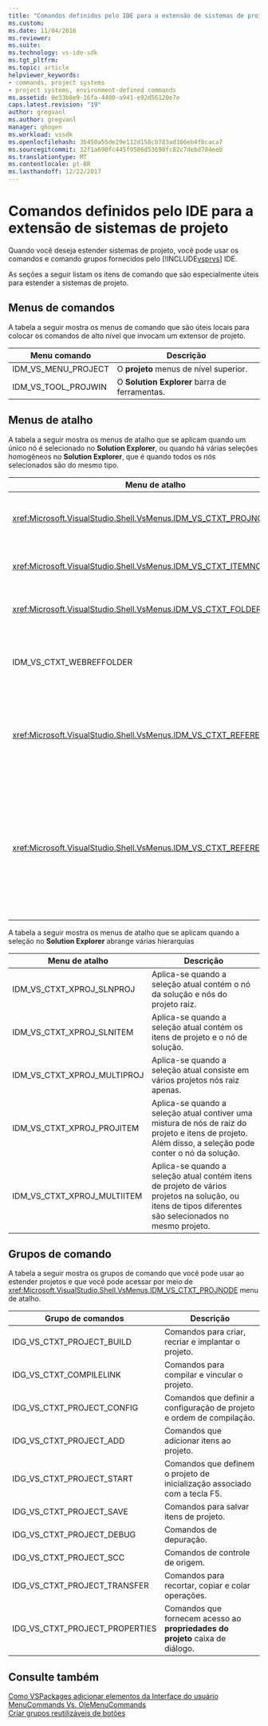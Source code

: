 ```yaml
---
title: "Comandos definidos pelo IDE para a extensão de sistemas de projeto | Microsoft Docs"
ms.custom: 
ms.date: 11/04/2016
ms.reviewer: 
ms.suite: 
ms.technology: vs-ide-sdk
ms.tgt_pltfrm: 
ms.topic: article
helpviewer_keywords:
- commands, project systems
- project systems, environment-defined commands
ms.assetid: 0e33b8e9-16fa-4400-a941-e92d56120e7e
caps.latest.revision: "19"
author: gregvanl
ms.author: gregvanl
manager: ghogen
ms.workload: vssdk
ms.openlocfilehash: 3b450a55de29e112d158cb783ad366eb4fbcaca7
ms.sourcegitcommit: 32f1a690fc445f9586d53698fc82c7debd784eeb
ms.translationtype: MT
ms.contentlocale: pt-BR
ms.lasthandoff: 12/22/2017
---
```

# <a name="ide-defined-commands-for-extending-project-systems"></a>Comandos definidos pelo IDE para a extensão de sistemas de projeto
Quando você deseja estender sistemas de projeto, você pode usar os comandos e comando grupos fornecidos pelo [!INCLUDE[vsprvs](../../code-quality/includes/vsprvs_md.md)] IDE.  
  
 As seções a seguir listam os itens de comando que são especialmente úteis para estender a sistemas de projeto.  
  
## <a name="command-menus"></a>Menus de comandos  
 A tabela a seguir mostra os menus de comando que são úteis locais para colocar os comandos de alto nível que invocam um extensor de projeto.  
  
|Menu comando|Descrição|  
|------------------|-----------------|  
|IDM_VS_MENU_PROJECT|O **projeto** menus de nível superior.|  
|IDM_VS_TOOL_PROJWIN|O **Solution Explorer** barra de ferramentas.|  
  
## <a name="shortcut-menus"></a>Menus de atalho  
 A tabela a seguir mostra os menus de atalho que se aplicam quando um único nó é selecionado no **Solution Explorer**, ou quando há várias seleções homogêneos no **Solution Explorer**, que é quando todos os nós selecionados são do mesmo tipo.  
  
|Menu de atalho|Descrição|  
|-------------------|-----------------|  
|<xref:Microsoft.VisualStudio.Shell.VsMenus.IDM_VS_CTXT_PROJNODE>|Aplica-se quando o nó do projeto está selecionado.|  
|<xref:Microsoft.VisualStudio.Shell.VsMenus.IDM_VS_CTXT_ITEMNODE>|Aplica-se quando um arquivo é selecionado.|  
|<xref:Microsoft.VisualStudio.Shell.VsMenus.IDM_VS_CTXT_FOLDERNODE>|Aplica-se quando uma pasta está selecionada.|  
|IDM_VS_CTXT_WEBREFFOLDER|Aplica-se quando a pasta de referência da Web está selecionada.|  
|<xref:Microsoft.VisualStudio.Shell.VsMenus.IDM_VS_CTXT_REFERENCEROOT>|Aplica-se quando o nó raiz de referências chamado "Referências" está selecionado.|  
|<xref:Microsoft.VisualStudio.Shell.VsMenus.IDM_VS_CTXT_REFERENCE>|Aplica-se quando nós de referência são selecionados; Isso inclui assembly, COM e somente as referências do projeto. Não inclui referências da Web.|  
  
 A tabela a seguir mostra os menus de atalho que se aplicam quando a seleção no **Solution Explorer** abrange várias hierarquias  
  
|Menu de atalho|Descrição|  
|-------------------|-----------------|  
|IDM_VS_CTXT_XPROJ_SLNPROJ|Aplica-se quando a seleção atual contém o nó da solução e nós do projeto raiz.|  
|IDM_VS_CTXT_XPROJ_SLNITEM|Aplica-se quando a seleção atual contém os itens de projeto e o nó de solução.|  
|IDM_VS_CTXT_XPROJ_MULTIPROJ|Aplica-se quando a seleção atual consiste em vários projetos nós raiz apenas.|  
|IDM_VS_CTXT_XPROJ_PROJITEM|Aplica-se quando a seleção atual contiver uma mistura de nós de raiz do projeto e itens de projeto. Além disso, a seleção pode conter o nó da solução.|  
|IDM_VS_CTXT_XPROJ_MULTIITEM|Aplica-se quando a seleção atual contém itens de projeto de vários projetos na solução, ou itens de tipos diferentes são selecionados no mesmo projeto.|  
  
## <a name="command-groups"></a>Grupos de comando  
 A tabela a seguir mostra os grupos de comando que você pode usar ao estender projetos e que você pode acessar por meio de <xref:Microsoft.VisualStudio.Shell.VsMenus.IDM_VS_CTXT_PROJNODE> menu de atalho.  
  
|Grupo de comandos|Descrição|  
|-------------------|-----------------|  
|IDG_VS_CTXT_PROJECT_BUILD|Comandos para criar, recriar e implantar o projeto.|  
|IDG_VS_CTXT_COMPILELINK|Comandos para compilar e vincular o projeto.|  
|IDG_VS_CTXT_PROJECT_CONFIG|Comandos que definir a configuração de projeto e ordem de compilação.|  
|IDG_VS_CTXT_PROJECT_ADD|Comandos que adicionar itens ao projeto.|  
|IDG_VS_CTXT_PROJECT_START|Comandos que definem o projeto de inicialização associado com a tecla F5.|  
|IDG_VS_CTXT_PROJECT_SAVE|Comandos para salvar itens de projeto.|  
|IDG_VS_CTXT_PROJECT_DEBUG|Comandos de depuração.|  
|IDG_VS_CTXT_PROJECT_SCC|Comandos de controle de origem.|  
|IDG_VS_CTXT_PROJECT_TRANSFER|Comandos para recortar, copiar e colar operações.|  
|IDG_VS_CTXT_PROJECT_PROPERTIES|Comandos que fornecem acesso ao **propriedades do projeto** caixa de diálogo.|  
  
## <a name="see-also"></a>Consulte também  
 [Como VSPackages adicionar elementos da Interface do usuário](../../extensibility/internals/how-vspackages-add-user-interface-elements.md)   
 [MenuCommands Vs. OleMenuCommands](../../extensibility/menucommands-vs-olemenucommands.md)   
 [Criar grupos reutilizáveis de botões](../../extensibility/creating-reusable-groups-of-buttons.md)